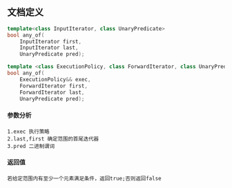 ## 文档定义
``` c++
template<class InputIterator, class UnaryPredicate>
bool any_of(
    InputIterator first,
    InputIterator last,
    UnaryPredicate pred);

template <class ExecutionPolicy, class ForwardIterator, class UnaryPredicate>
bool any_of(
    ExecutionPolicy&& exec,
    ForwardIterator first,
    ForwardIterator last,
    UnaryPredicate pred);
```

#### 参数分析
    1.exec 执行策略
    2.last,first 确定范围的首尾迭代器
    3.pred 二进制谓词
    
#### 返回值
    若给定范围内有至少一个元素满足条件，返回true;否则返回false
